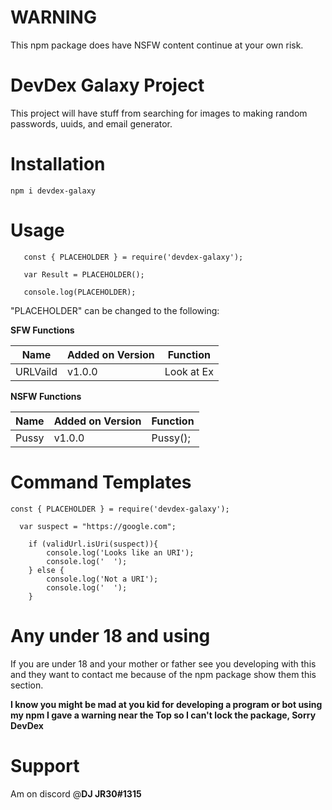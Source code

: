 # WARNING

This npm package does have NSFW content continue at your own risk.

# DevDex Galaxy Project

This project will have stuff from searching for images to making random passwords, uuids, and email generator.

# Installation

`npm i devdex-galaxy`

# Usage

```
   const { PLACEHOLDER } = require('devdex-galaxy');
   
   var Result = PLACEHOLDER();
   
   console.log(PLACEHOLDER);
```

"PLACEHOLDER" can be changed to the following:

**SFW Functions**

|  Name   | Added on Version | Function |
|---------|------------------|----------|
|URLVaild |     v1.0.0       |Look at Ex|

**NSFW Functions**

|  Name   | Added on Version | Function |
|---------|------------------|----------|
|  Pussy  |     v1.0.0       | Pussy(); |


# Command Templates

```
const { PLACEHOLDER } = require('devdex-galaxy');

  var suspect = "https://google.com";

    if (validUrl.isUri(suspect)){
        console.log('Looks like an URI');
        console.log('  ');
    } else {
        console.log('Not a URI');
        console.log('  ');
    }
```

# Any under 18 and using

If you are under 18 and your mother or father see you developing with this and they want to contact me because of the npm package show them this section.


__**I know you might be mad at you kid for developing a program or bot using my npm I gave a warning near the Top so I can't lock the package, Sorry DevDex**__

# Support

Am on discord @__**DJ JR30#1315**__
